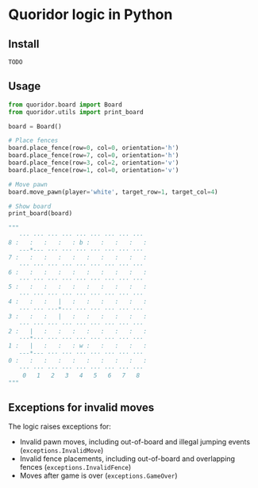 # Quoridor logic in Python

## Install

```
TODO
```

## Usage
```python
from quoridor.board import Board
from quoridor.utils import print_board

board = Board()

# Place fences
board.place_fence(row=0, col=0, orientation='h')
board.place_fence(row=7, col=0, orientation='h')
board.place_fence(row=3, col=2, orientation='v')
board.place_fence(row=1, col=0, orientation='v')

# Move pawn
board.move_pawn(player='white', target_row=1, target_col=4)

# Show board
print_board(board)

"""
   ··· ··· ··· ··· ··· ··· ··· ··· ···
8 :   :   :   :   : b :   :   :   :   :
   ---*--- ··· ··· ··· ··· ··· ··· ···
7 :   :   :   :   :   :   :   :   :   :
   ··· ··· ··· ··· ··· ··· ··· ··· ···
6 :   :   :   :   :   :   :   :   :   :
   ··· ··· ··· ··· ··· ··· ··· ··· ···
5 :   :   :   :   :   :   :   :   :   :
   ··· ··· ··· ··· ··· ··· ··· ··· ···
4 :   :   :   |   :   :   :   :   :   :
   ··· ··· ···*··· ··· ··· ··· ··· ···
3 :   :   :   |   :   :   :   :   :   :
   ··· ··· ··· ··· ··· ··· ··· ··· ···
2 :   |   :   :   :   :   :   :   :   :
   ···*··· ··· ··· ··· ··· ··· ··· ···
1 :   |   :   :   : w :   :   :   :   :
   ---*--- ··· ··· ··· ··· ··· ··· ···
0 :   :   :   :   :   :   :   :   :   :
   ··· ··· ··· ··· ··· ··· ··· ··· ···
    0   1   2   3   4   5   6   7   8 
"""

```

## Exceptions for invalid moves

The logic raises exceptions for:
* Invalid pawn moves, including out-of-board and illegal jumping events (`exceptions.InvalidMove`)
* Invalid fence placements, including out-of-board and overlapping fences (`exceptions.InvalidFence`)
* Moves after game is over (`exceptions.GameOver`)

